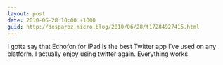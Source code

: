 ```yaml
---
layout: post
date: 2010-06-28 10:00 +1000
guid: http://desparoz.micro.blog/2010/06/28/t17284927415.html
---
```

I gotta say that Echofon for iPad is the best Twitter app I've used on any platform. I actually enjoy using twitter again. Everything works
